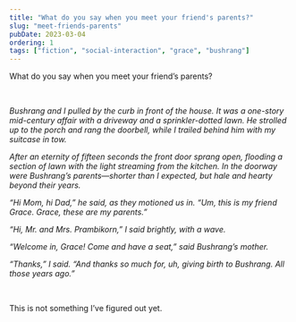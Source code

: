 ```yaml
---
title: "What do you say when you meet your friend's parents?"
slug: "meet-friends-parents"
pubDate: 2023-03-04
ordering: 1
tags: ["fiction", "social-interaction", "grace", "bushrang"]
---	
```

    
<span class="small-caps">What do you say</span> when you meet your friend’s parents?

<br />

<i>

Bushrang and I pulled by the curb in front of the house. It was a one-story mid-century affair with a driveway and a sprinkler-dotted lawn. He strolled up to the porch and rang the doorbell, while I trailed behind him with my suitcase in tow.

After an eternity of fifteen seconds the front door sprang open, flooding a section of lawn with the light streaming from the kitchen. In the doorway were Bushrang’s parents—shorter than I expected, but hale and hearty beyond their years.

“Hi Mom, hi Dad,” he said, as they motioned us in. “Um, this is my friend Grace. Grace, these are my parents.”

“Hi, Mr. and Mrs. Prambikorn,” I said brightly, with a wave.

“Welcome in, Grace! Come and have a seat,” said Bushrang’s mother.

“Thanks,” I said. “And thanks so much for, uh, giving birth to Bushrang. All those years ago.”

</i>

<br />
	
This is not something I’ve figured out yet.
